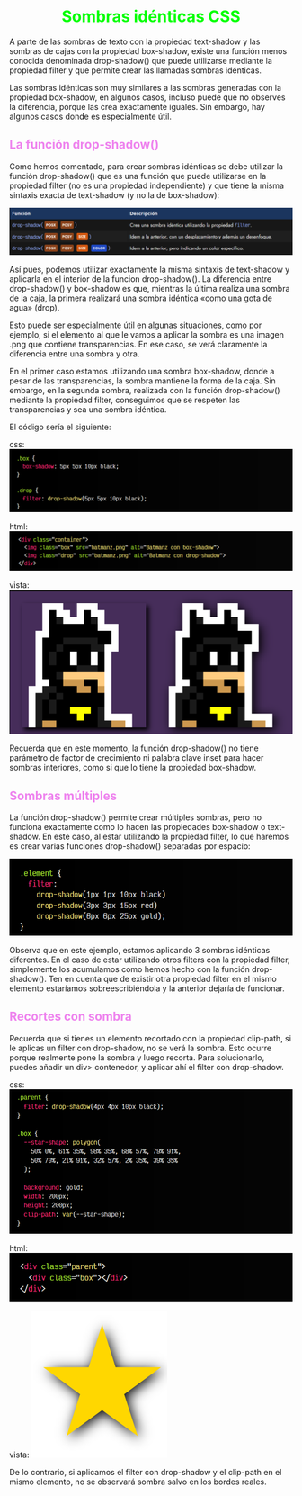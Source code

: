 # <span style="color:lime"><center>Sombras idénticas CSS</center></span>

A parte de las sombras de texto con la propiedad text-shadow y las sombras de cajas con la propiedad box-shadow, existe una función menos conocida denominada drop-shadow() que puede utilizarse mediante la propiedad filter y que permite crear las llamadas sombras idénticas.

Las sombras idénticas son muy similares a las sombras generadas con la propiedad box-shadow, en algunos casos, incluso puede que no observes la diferencia, porque las crea exactamente iguales. Sin embargo, hay algunos casos donde es especialmente útil.

## <span style="color:violet">La función drop-shadow()</span>
Como hemos comentado, para crear sombras idénticas se debe utilizar la función drop-shadow() que es una función que puede utilizarse en la propiedad filter (no es una propiedad independiente) y que tiene la misma sintaxis exacta de text-shadow (y no la de box-shadow):

![alt text](./imagenes-sombras-identicas-css/image.png)

Así pues, podemos utilizar exactamente la misma sintaxis de text-shadow y aplicarla en el interior de la funcion drop-shadow(). La diferencia entre drop-shadow() y box-shadow es que, mientras la última realiza una sombra de la caja, la primera realizará una sombra idéntica «como una gota de agua» (drop).

Esto puede ser especialmente útil en algunas situaciones, como por ejemplo, si el elemento al que le vamos a aplicar la sombra es una imagen .png que contiene transparencias. En ese caso, se verá claramente la diferencia entre una sombra y otra.

En el primer caso estamos utilizando una sombra box-shadow, donde a pesar de las transparencias, la sombra mantiene la forma de la caja. Sin embargo, en la segunda sombra, realizada con la función drop-shadow() mediante la propiedad filter, conseguimos que se respeten las transparencias y sea una sombra idéntica.

El código sería el siguiente:

css:
![alt text](./imagenes-sombras-identicas-css/image-1.png)

html:
![alt text](./imagenes-sombras-identicas-css/image-2.png)

vista:
![alt text](./imagenes-sombras-identicas-css/image-3.png)

Recuerda que en este momento, la función drop-shadow() no tiene parámetro de factor de crecimiento ni palabra clave inset para hacer sombras interiores, como si que lo tiene la propiedad box-shadow.

## <span style="color:violet">Sombras múltiples</span>
La función drop-shadow() permite crear múltiples sombras, pero no funciona exactamente como lo hacen las propiedades box-shadow o text-shadow. En este caso, al estar utilizando la propiedad filter, lo que haremos es crear varias funciones drop-shadow() separadas por espacio:

![alt text](./imagenes-sombras-identicas-css/image-4.png)

Observa que en este ejemplo, estamos aplicando 3 sombras idénticas diferentes. En el caso de estar utilizando otros filters con la propiedad filter, simplemente los acumulamos como hemos hecho con la función drop-shadow(). Ten en cuenta que de existir otra propiedad filter en el mismo elemento estaríamos sobreescribiéndola y la anterior dejaría de funcionar.

## <span style="color:violet">Recortes con sombra</span>
Recuerda que si tienes un elemento recortado con la propiedad clip-path, si le aplicas un filter con drop-shadow, no se verá la sombra. Esto ocurre porque realmente pone la sombra y luego recorta. Para solucionarlo, puedes añadir un div> contenedor, y aplicar ahí el filter con drop-shadow.

css:
![alt text](./imagenes-sombras-identicas-css/image-5.png)

html:
![alt text](./imagenes-sombras-identicas-css/image-6.png)

vista:
![alt text](./imagenes-sombras-identicas-css/image-7.png)

De lo contrario, si aplicamos el filter con drop-shadow y el clip-path en el mismo elemento, no se observará sombra salvo en los bordes reales.
